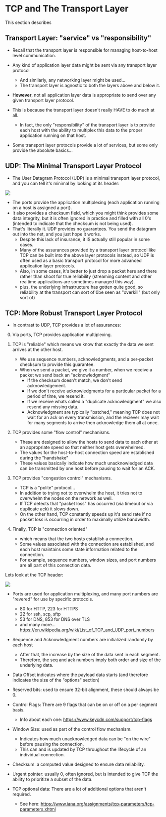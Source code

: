 # TCP and The Transport Layer

This section describes 

## Transport Layer: "service" vs "responsibility"

* Recall that the transport layer is responsible for managing host-to-host level communication. 
* Any kind of application layer data might be sent via any transport layer protocol
    * And similarly, any networking layer might be used...
    * The transport layer is agnostic to both the layers above and below it.

* **However**, not all application layer data is appropriate to send over any given transport layer protocol.
* This is because the transport layer doesn't really HAVE to do much at all.
    * In fact, the only "responsibility" of the transport layer is to provide each host with the ability to multiplex this data to the proper application running on that host.

* Some transport layer protocols provide a lot of services, but some only provide the absolute basics...

## UDP: The Minimal Transport Layer Protocol

* The User Datagram Protocol (UDP) is a minimal transport layer protocol, and you can tell it's minimal by looking at its header:

![](https://notes.shichao.io/tcpv1/figure_10-2_600.png)

* The ports provide the application multiplexing (each application running on a host is assigned a port).
* It also provides a checksum field, which you might think provides some data integrity, but it is often ignored in practice and filled with all 0's (intended to indicate that the checksum is not being used).
* That's literally it. UDP provides no guarantees. You send the datagram out into the net, and you just hope it works.
    * Despite this lack of insurance, it IS actually still popular in some cases.
    * Many of the assurances provided by a transport layer protocol like TCP can be built into the above layer protocols instead, so UDP is often used as a basic transport protocol for more advanced application layer protocols.
    * Also, in some cases, it's better to just drop a packet here and there rather than shoot for true reliability (streaming content and other realtime applications are sometimes managed this way).
    * plus, the underlying infrastructure has gotten quite good, so reliability at the transport can sort of 0be seen as "overkill" (but only sort of)

## TCP: More Robust Transport Layer Protocol

* In contrast to UDP, TCP provides a lot of assurances:

0. Via ports, TCP provides application multiplexing.

1. TCP is "reliable" which means we know that exactly the data we sent arrives at the other host.
    * We use sequence numbers, acknowledgments, and a per-packet checksum to provide this guarantee.
    * When we send a packet, we give it a number, when we receive a packet we send back an "acknowledgment"
        * If the checksum doesn't match, we don't send acknowledgement.
        * If we don't receive acknowledgments for a particular packet for a period of time, we resend it.
        * If we receive whats called a "duplicate acknowledgment" we also resend any missing data. 
        * Acknowledgment are typically "batched," meaning TCP does not wait for an ack on every transmission, and the reciever may wait for many segments to arrive then acknowledge them all at once. 

2. TCP provides some "flow control" mechanisms.
    * These are designed to allow the hosts to send data to each other at an appropriate speed so that neither host gets overwhelmed.
    * The values for the host-to-host connection speed are established during the "handshake"
    * These values basically indicate how much unacknowledged data can be transmitted by one host before pausing to wait for an ACK.

3. TCP provides "congestion control" mechanisms.
    * TCP is a "polite" protocol...
    * In addition to trying not to overwhelm the host, it tries not to overwhelm the nodes on the network as well.
    * If TCP detects that "packet loss" has occurred (via timeout or via duplicate ack) it slows down.
    * On the other hand, TCP constantly speeds up it's send rate if no packet loss is occurring in order to maximally utilize bandwidth.

4. Finally, TCP is "connection oriented" 
    * which means that the two hosts establish a connection.
    * Some values associated with the connection are established, and each host maintains some state information related to the connection.
    * For example, sequence numbers, window sizes, and port numbers are all part of this connection data.

Lets look at the TCP header:

![](https://www.lifewire.com/thmb/uOXb1Mr4IVWF2H8FBYl5PbC1JAo=/774x0/filters:no_upscale():max_bytes(150000):strip_icc():format(webp)/tcp-headers-f2c0881ea4c94e919794b7c0677ab90a.jpg)

* Ports are used for application multiplexing, and many port numbers are "revered" for use by specific protocols.
    * 80 for HTTP, 223 for HTTPS
    * 22 for ssh, scp, sftp
    * 53 for DNS, 853 for DNS over TLS
    * and many more... https://en.wikipedia.org/wiki/List_of_TCP_and_UDP_port_numbers

* Sequence and Acknowledgment numbers are initialized randomly by each host 
    * After that, the increase by the size of the data sent in each segment.
    * Therefore, the seq and ack numbers imply both order and size of the underlying data.
 
* Data Offset indicates where the payload data starts (and therefore indicates the size of the "options" section)

* Reserved bits: used to ensure 32-bit alignment, these should always be 0.

* Control Flags: There are 9 flags that can be on or off on a per segment basis. 
    * Info about each one: https://www.keycdn.com/support/tcp-flags

* Window Size: used as part of the control flow mechanism. 
    * Indicates how much unacknowledged data can be "on the wire" before pausing the connection.
    * This can and is updated by TCP throughout the lifecycle of an individual connection.

* Checksum: a computed value designed to ensure data reliability. 

* Urgent pointer: usually 0, often ignored, but is intended to give TCP the ability to prioritize a subset of the data.

* TCP optional data: There are a lot of additional options that aren't required. 
    * See here: https://www.iana.org/assignments/tcp-parameters/tcp-parameters.xhtml